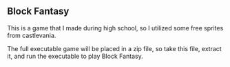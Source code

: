 Block Fantasy
---
This is a game that I made during high school, so I utilized some free sprites from castlevania.

The full executable game will be placed in a zip file, so take this file, extract it, and run the executable to play Block Fantasy.